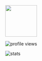 <img src="https://img.mp.itc.cn/upload/20160318/88a2829352d743e88cc8680fa1c4fe54.jpg" width="100"/>

![profile views](https://komarev.com/ghpvc/?username=AmazingMoon&color=orange)

![stats](https://github-readme-stats.vercel.app/api?username=AmazingMoon&show_icons=true)
